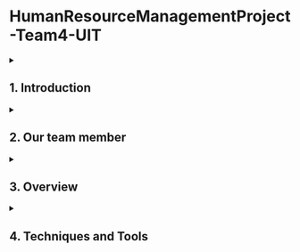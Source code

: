# HumanResourceManagementProject-Team4-UIT

<details>
  <summary><h2>1. Introduction</h2></summary>
  
   Age and gender predict is a project being implemented by Team 12 of the University of Information Technology Class 16. This application is personalized user experiences to ensure that users can interact easily with the system and receive accurate predictions of age and gender based on facial images.
   
</details>

<details>
  <summary><h2>2. Our team member</h2></summary>
  
| No. | MSSV | Full Name | Position |
|-------|-------|-------|-------|
| 1 | 21521008 | Mai Đình Khôi | FE/BE dev |
| 2 | 21522059 | Lê Thị Thu Hiền | FE/BE dev |
  
</details>
<details>
  <summary><h2>3. Overview</h2></summary>

#### a. **Real-world problem**
The task of predicting age and gender from facial images has garnered significantc attention in recent years due to the ever-expanding applications in computer vision and machine learning. 
While this field has made significant progress, numerous challenges persist. Agerelated facial variations, model stability, and the incorporation of additional attributes such as facial expressions and contextual cues provide ongoing research opportunities. This
study aims to push further in addressing these challenges and contribute to the continuous development of age and gender prediction from facial images.
#### b. **Purpose**
* This research delves into the complex issue of predicting an individual’s age and gender based on their facial features, leveraging the extensive  UTKFace dataset, which provides a vast collection of annotated facial images spanning a wide range of ages and genders. 
* Understanding and predicting age and gender from facial images holds great potential across  various domains.
* Demonstration of the model's operation
</details>
<details>
 <summary><h2>4. Techniques and Tools</h2></summary>
  
#### a. **Design UI**
* Figma
* Canva
#### b. **Design Database**
* Lucidchart
* PlantUML
#### c. **Front-End**  
* React native
#### d. **Back-End**
* NodeJS
* MongoDB
* JavaScript
#### e. **CI/CD**
* GitHub
* Microsoft Excel
</details>
